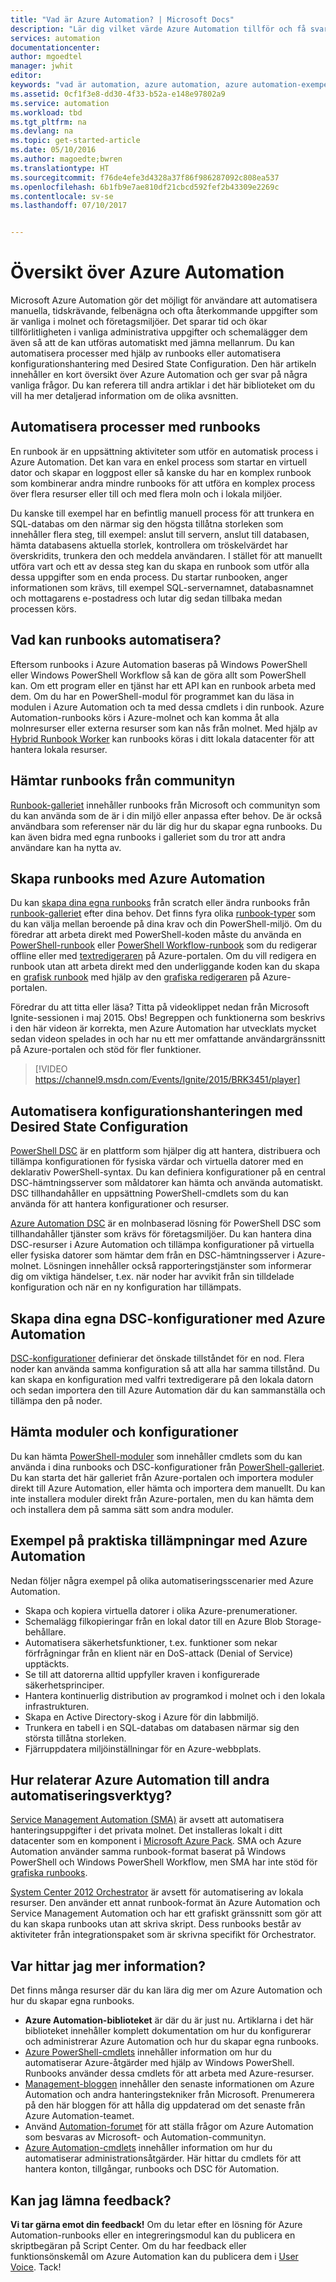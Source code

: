 ```yaml
---
title: "Vad är Azure Automation? | Microsoft Docs"
description: "Lär dig vilket värde Azure Automation tillför och få svar på vanliga frågor så att du snabbt kan komma igång med runbooks och Azure Automation DSC."
services: automation
documentationcenter: 
author: mgoedtel
manager: jwhit
editor: 
keywords: "vad är automation, azure automation, azure automation-exempel"
ms.assetid: 0cf1f3e8-dd30-4f33-b52a-e148e97802a9
ms.service: automation
ms.workload: tbd
ms.tgt_pltfrm: na
ms.devlang: na
ms.topic: get-started-article
ms.date: 05/10/2016
ms.author: magoedte;bwren
ms.translationtype: HT
ms.sourcegitcommit: f76de4efe3d4328a37f86f986287092c808ea537
ms.openlocfilehash: 6b1fb9e7ae810df21cbcd592fef2b43309e2269c
ms.contentlocale: sv-se
ms.lasthandoff: 07/10/2017


---
```

# <a name="azure-automation-overview"></a>Översikt över Azure Automation
Microsoft Azure Automation gör det möjligt för användare att automatisera manuella, tidskrävande, felbenägna och ofta återkommande uppgifter som är vanliga i molnet och företagsmiljöer. Det sparar tid och ökar tillförlitligheten i vanliga administrativa uppgifter och schemalägger dem även så att de kan utföras automatiskt med jämna mellanrum. Du kan automatisera processer med hjälp av runbooks eller automatisera konfigurationshantering med Desired State Configuration. Den här artikeln innehåller en kort översikt över Azure Automation och ger svar på några vanliga frågor. Du kan referera till andra artiklar i det här biblioteket om du vill ha mer detaljerad information om de olika avsnitten.

## <a name="automating-processes-with-runbooks"></a>Automatisera processer med runbooks
En runbook är en uppsättning aktiviteter som utför en automatisk process i Azure Automation. Det kan vara en enkel process som startar en virtuell dator och skapar en loggpost eller så kanske du har en komplex runbook som kombinerar andra mindre runbooks för att utföra en komplex process över flera resurser eller till och med flera moln och i lokala miljöer.  

Du kanske till exempel har en befintlig manuell process för att trunkera en SQL-databas om den närmar sig den högsta tillåtna storleken som innehåller flera steg, till exempel: anslut till servern, anslut till databasen, hämta databasens aktuella storlek, kontrollera om tröskelvärdet har överskridits, trunkera den och meddela användaren. I stället för att manuellt utföra vart och ett av dessa steg kan du skapa en runbook som utför alla dessa uppgifter som en enda process. Du startar runbooken, anger informationen som krävs, till exempel SQL-servernamnet, databasnamnet och mottagarens e-postadress och lutar dig sedan tillbaka medan processen körs. 

## <a name="what-can-runbooks-automate"></a>Vad kan runbooks automatisera?
Eftersom runbooks i Azure Automation baseras på Windows PowerShell eller Windows PowerShell Workflow så kan de göra allt som PowerShell kan. Om ett program eller en tjänst har ett API kan en runbook arbeta med dem. Om du har en PowerShell-modul för programmet kan du läsa in modulen i Azure Automation och ta med dessa cmdlets i din runbook. Azure Automation-runbooks körs i Azure-molnet och kan komma åt alla molnresurser eller externa resurser som kan nås från molnet. Med hjälp av [Hybrid Runbook Worker](automation-hybrid-runbook-worker.md) kan runbooks köras i ditt lokala datacenter för att hantera lokala resurser. 

## <a name="getting-runbooks-from-the-community"></a>Hämtar runbooks från communityn
[Runbook-galleriet](automation-runbook-gallery.md#runbooks-in-runbook-gallery) innehåller runbooks från Microsoft och communityn som du kan använda som de är i din miljö eller anpassa efter behov. De är också användbara som referenser när du lär dig hur du skapar egna runbooks. Du kan även bidra med egna runbooks i galleriet som du tror att andra användare kan ha nytta av. 

## <a name="creating-runbooks-with-azure-automation"></a>Skapa runbooks med Azure Automation
Du kan [skapa dina egna runbooks](automation-creating-importing-runbook.md) från scratch eller ändra runbooks från [runbook-galleriet](http://msdn.microsoft.com/library/azure/dn781422.aspx) efter dina behov. Det finns fyra olika [runbook-typer](automation-runbook-types.md) som du kan välja mellan beroende på dina krav och din PowerShell-miljö. Om du föredrar att arbeta direkt med PowerShell-koden måste du använda en [PowerShell-runbook](automation-runbook-types.md#powershell-runbooks) eller [PowerShell Workflow-runbook](automation-runbook-types.md#powershell-workflow-runbooks) som du redigerar offline eller med [textredigeraren](http://msdn.microsoft.com/library/azure/dn879137.aspx) på Azure-portalen. Om du vill redigera en runbook utan att arbeta direkt med den underliggande koden kan du skapa en [grafisk runbook](automation-runbook-types.md#graphical-runbooks) med hjälp av den [grafiska redigeraren](automation-graphical-authoring-intro.md) på Azure-portalen. 

Föredrar du att titta eller läsa? Titta på videoklippet nedan från Microsoft Ignite-sessionen i maj 2015. Obs! Begreppen och funktionerna som beskrivs i den här videon är korrekta, men Azure Automation har utvecklats mycket sedan videon spelades in och har nu ett mer omfattande användargränssnitt på Azure-portalen och stöd för fler funktioner.

> [!VIDEO https://channel9.msdn.com/Events/Ignite/2015/BRK3451/player]
> 
> 

## <a name="automating-configuration-management-with-desired-state-configuration"></a>Automatisera konfigurationshanteringen med Desired State Configuration
[PowerShell DSC](https://technet.microsoft.com/library/dn249912.aspx) är en plattform som hjälper dig att hantera, distribuera och tillämpa konfigurationen för fysiska värdar och virtuella datorer med en deklarativ PowerShell-syntax. Du kan definiera konfigurationer på en central DSC-hämtningsserver som måldatorer kan hämta och använda automatiskt. DSC tillhandahåller en uppsättning PowerShell-cmdlets som du kan använda för att hantera konfigurationer och resurser.  

[Azure Automation DSC](automation-dsc-overview.md) är en molnbaserad lösning för PowerShell DSC som tillhandahåller tjänster som krävs för företagsmiljöer.  Du kan hantera dina DSC-resurser i Azure Automation och tillämpa konfigurationer på virtuella eller fysiska datorer som hämtar dem från en DSC-hämtningsserver i Azure-molnet.  Lösningen innehåller också rapporteringstjänster som informerar dig om viktiga händelser, t.ex. när noder har avvikit från sin tilldelade konfiguration och när en ny konfiguration har tillämpats. 

## <a name="creating-your-own-dsc-configurations-with-azure-automation"></a>Skapa dina egna DSC-konfigurationer med Azure Automation
[DSC-konfigurationer](automation-dsc-overview.md) definierar det önskade tillståndet för en nod.  Flera noder kan använda samma konfiguration så att alla har samma tillstånd.  Du kan skapa en konfiguration med valfri textredigerare på den lokala datorn och sedan importera den till Azure Automation där du kan sammanställa och tillämpa den på noder.

## <a name="getting-modules-and-configurations"></a>Hämta moduler och konfigurationer
Du kan hämta [PowerShell-moduler](automation-runbook-gallery.md#modules-in-powershell-gallery) som innehåller cmdlets som du kan använda i dina runbooks och DSC-konfigurationer från [PowerShell-galleriet](http://www.powershellgallery.com/). Du kan starta det här galleriet från Azure-portalen och importera moduler direkt till Azure Automation, eller hämta och importera dem manuellt. Du kan inte installera moduler direkt från Azure-portalen, men du kan hämta dem och installera dem på samma sätt som andra moduler. 

## <a name="example-practical-applications-of-azure-automation"></a>Exempel på praktiska tillämpningar med Azure Automation
Nedan följer några exempel på olika automatiseringsscenarier med Azure Automation. 

* Skapa och kopiera virtuella datorer i olika Azure-prenumerationer. 
* Schemalägg filkopieringar från en lokal dator till en Azure Blob Storage-behållare. 
* Automatisera säkerhetsfunktioner, t.ex. funktioner som nekar förfrågningar från en klient när en DoS-attack (Denial of Service) upptäckts. 
* Se till att datorerna alltid uppfyller kraven i konfigurerade säkerhetsprinciper.
* Hantera kontinuerlig distribution av programkod i molnet och i den lokala infrastrukturen. 
* Skapa en Active Directory-skog i Azure för din labbmiljö. 
* Trunkera en tabell i en SQL-databas om databasen närmar sig den största tillåtna storleken. 
* Fjärruppdatera miljöinställningar för en Azure-webbplats. 

## <a name="how-does-azure-automation-relate-to-other-automation-tools"></a>Hur relaterar Azure Automation till andra automatiseringsverktyg?
[Service Management Automation (SMA)](http://technet.microsoft.com/library/dn469260.aspx) är avsett att automatisera hanteringsuppgifter i det privata molnet. Det installeras lokalt i ditt datacenter som en komponent i [Microsoft Azure Pack](https://www.microsoft.com/en-us/server-cloud/). SMA och Azure Automation använder samma runbook-format baserat på Windows PowerShell och Windows PowerShell Workflow, men SMA har inte stöd för [grafiska runbooks](automation-graphical-authoring-intro.md).  

[System Center 2012 Orchestrator](http://technet.microsoft.com/library/hh237242.aspx) är avsett för automatisering av lokala resurser. Den använder ett annat runbook-format än Azure Automation och Service Management Automation och har ett grafiskt gränssnitt som gör att du kan skapa runbooks utan att skriva skript. Dess runbooks består av aktiviteter från integrationspaket som är skrivna specifikt för Orchestrator. 

## <a name="where-can-i-get-more-information"></a>Var hittar jag mer information?
Det finns många resurser där du kan lära dig mer om Azure Automation och hur du skapar egna runbooks. 

* **Azure Automation-biblioteket** är där du är just nu. Artiklarna i det här biblioteket innehåller komplett dokumentation om hur du konfigurerar och administrerar Azure Automation och hur du skapar egna runbooks. 
* [Azure PowerShell-cmdlets](http://msdn.microsoft.com/library/jj156055.aspx) innehåller information om hur du automatiserar Azure-åtgärder med hjälp av Windows PowerShell. Runbooks använder dessa cmdlets för att arbeta med Azure-resurser. 
* [Management-bloggen](https://azure.microsoft.com/blog/tag/azure-automation/) innehåller den senaste informationen om Azure Automation och andra hanteringstekniker från Microsoft. Prenumerera på den här bloggen för att hålla dig uppdaterad om det senaste från Azure Automation-teamet. 
* Använd [Automation-forumet](http://go.microsoft.com/fwlink/p/?LinkId=390561) för att ställa frågor om Azure Automation som besvaras av Microsoft- och Automation-communityn. 
* [Azure Automation-cmdlets](https://msdn.microsoft.com/library/mt244122.aspx) innehåller information om hur du automatiserar administrationsåtgärder. Här hittar du cmdlets för att hantera konton, tillgångar, runbooks och DSC för Automation.

## <a name="can-i-provide-feedback"></a>Kan jag lämna feedback?
**Vi tar gärna emot din feedback!** Om du letar efter en lösning för Azure Automation-runbooks eller en integreringsmodul kan du publicera en skriptbegäran på Script Center. Om du har feedback eller funktionsönskemål om Azure Automation kan du publicera dem i [User Voice](http://feedback.windowsazure.com/forums/34192--general-feedback). Tack! 


